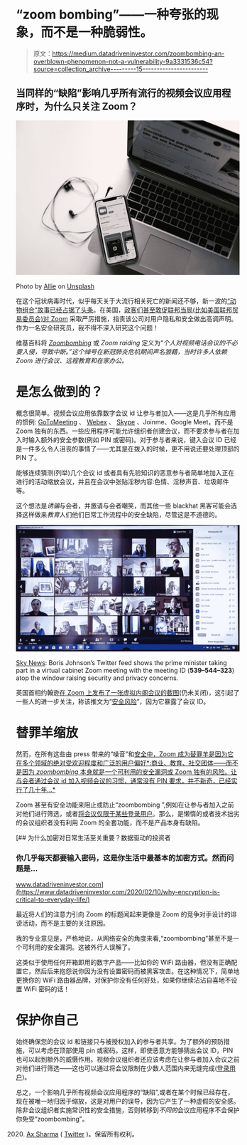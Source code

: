 # “zoom bombing”——一种夸张的现象，而不是一种脆弱性。

> 原文：<https://medium.datadriveninvestor.com/zoombombing-an-overblown-phenomenon-not-a-vulnerability-9a3331536c54?source=collection_archive---------15----------------------->

## 当同样的“缺陷”影响几乎所有流行的视频会议应用程序时，为什么只关注 Zoom？

![](img/e42fed32ab6b7dfa85644bfa0917eb74.png)

Photo by [Allie](https://unsplash.com/@acreativegangster?utm_source=medium&utm_medium=referral) on [Unsplash](https://unsplash.com?utm_source=medium&utm_medium=referral)

在这个冠状病毒时代，似乎每天关于大流行相关死亡的新闻还不够，新一波的[“动物组合”故事已经占据了头条](https://www.myrecordjournal.com/News/Wallingford/Wallingford-News/Pornographic-Zoombombing-interrupts-Wallingford-Town-Council-remote-meeting.html)。在美国，[政客们甚至敦促联邦当局(比如美国联邦贸易委员会)对 Zoom](https://www.npr.org/2020/04/03/826968159/senator-zoom-deceived-users-over-its-security-claims) 采取严厉措施，指责该公司对用户隐私和安全做出高调声明。作为一名安全研究员，我不得不深入研究这个问题！

维基百科将 [*Zoombombing*](https://en.wikipedia.org/wiki/Zoombombing) 或 *Zoom raiding* 定义为“*个人对视频电话会议的不必要入侵，导致中断。”这个绰号在新冠肺炎危机期间声名狼藉，当时许多人依赖 Zoom 进行会议、远程教育和在家办公。*

# 是怎么做到的？

概念很简单。视频会议应用依靠数字会议 id 让参与者加入——这是几乎所有应用的惯例: [GoToMeeting](https://www.gotomeeting.com/en-gb/meeting/join-meeting) 、 [Webex](https://help.webex.com/en-us/nrbgeodb/Join-a-Webex-Meeting) 、 [Skype](https://docs.microsoft.com/en-us/skypeforbusiness/audio-conferencing-in-office-365/start-an-audio-conference-over-the-phone-without-a-pin) 、Joinme、Google Meet，而不是 Zoom 独有的东西。一些应用程序可能允许组织者创建会议，而不要求参与者在加入时输入额外的安全参数(例如 PIN 或密码)。对于参与者来说，键入会议 ID 已经是一件多么令人沮丧的事情了——尤其是在拨入的时候，更不用说还要处理顶部的 PIN 了。

能够连续猜测(列举)几个会议 id 或者具有先验知识的恶意参与者简单地加入正在进行的活动缩放会议，并且在会议中张贴淫秽内容:色情、淫秽声音、垃圾邮件等。

这个想法是*诱骗*与会者，并邀请与会者嘲笑，而其他一些 blackhat 黑客可能会选择这样做来*教育*人们他们日常工作流程中的安全缺陷，尽管这是不道德的。

![](img/f50d35b9ef76db32e7aabaaf2584d3a1.png)

[Sky News](https://news.sky.com/story/coronavirus-fbi-investigating-after-pornography-used-to-zoombomb-video-conferences-11966712): Boris Johnson’s Twitter feed shows the prime minister taking part in a virtual cabinet Zoom meeting with the meeting ID (**539–544–323**) atop the window raising security and privacy concerns.

英国首相约翰逊[在 Zoom 上发布了一张虚拟内阁会议的截图](https://twitter.com/BorisJohnson/status/1244985949534199808)(仍未关闭)，这引起了一些人的进一步关注，称该推文为“[安全风险](https://twitter.com/StefSimanowitz/status/1244994273457602561)”，因为它暴露了会议 ID。

# 替罪羊缩放

然而，在所有这些由 press 带来的“噪音”和[安全中，Zoom 成为替罪羊是因为它在多个领域的绝对受欢迎程度和广泛的用户偏好*:商业、教育、社交团体——而不是因为 *zoombombing* 本身就是一个可利用的安全漏洞或 Zoom 独有的风险。让与会者通过会议 id 加入视频会议的习惯，通常没有 PIN 要求，并不新奇，已经实行了几十年…*](https://medium.com/@_ax/the-economics-of-making-security-a-pr-issue-94105947867)

Zoom 甚至有安全功能来阻止或防止“zoombombing ”,例如在让参与者加入之前对他们进行筛选，或者[将会议仅限于某些登录用户](https://support.zoom.us/hc/en-us/articles/360037117472-Authentication-Profiles-for-meetings-and-webinars)。那么，是懒惰的或者技术拙劣的会议组织者没有利用 Zoom 的全套功能，而不是产品本身有缺陷。

[](https://www.datadriveninvestor.com/2020/02/10/why-encryption-is-critical-to-everyday-life/) [## 为什么加密对日常生活至关重要？数据驱动的投资者

### 你几乎每天都要输入密码，这是你生活中最基本的加密方式。然而问题是…

www.datadriveninvestor.com](https://www.datadriveninvestor.com/2020/02/10/why-encryption-is-critical-to-everyday-life/) 

最近将人们的注意力引向 Zoom 的标题闻起来更像是 Zoom 的竞争对手设计的诽谤活动，而不是主要的关注原因。

我的专业意见是，严格地说，从网络安全的角度来看,“zoombombing”甚至不是一个可利用的安全漏洞。这被外行人误解了。

这类似于使用任何开箱即用的数字产品——比如你的 WiFi 路由器，但没有正确配置它，然后后来抱怨说你因为没有设置密码而被黑客攻击。在这种情况下，简单地更换你的 WiFi 路由器品牌，对保护你没有任何好处，如果你继续沾沾自喜地不设置 WiFi 密码的话！

# 保护你自己

始终确保您的会议 id 和链接只与被授权加入的参与者共享。为了额外的预防措施，可以考虑在顶部使用 pin 或密码。这样，即使恶意方能够猜出会议 ID，PIN 也可以起到额外的威慑作用。视频会议组织者还应该考虑在让参与者加入会议之前对他们进行筛选——这也可以通过将会议限制在少数人范围内来无缝完成([登录用户](https://support.zoom.us/hc/en-us/articles/360037117472-Authentication-Profiles-for-meetings-and-webinars))。

总之，一个影响几乎所有视频会议应用程序的“缺陷”,或者在某个时候已经存在，现在被唯一地归因于缩放，这是对用户的误导，因为它产生了一种虚假的安全感。除非会议组织者实施常识性的安全措施，否则转移到*不同的*会议应用程序不会保护你免受“zoombombing”。

2020. [Ax Sharma](http://axsharma.com/) ( [Twitter](https://twitter.com/ax_sharma) )。保留所有权利。